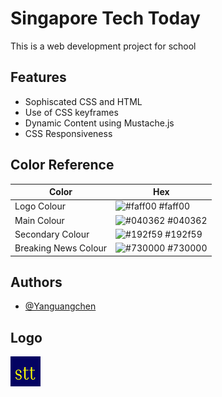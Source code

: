 
# Singapore Tech Today

This is a web development project for school




## Features

- Sophiscated CSS and HTML
- Use of CSS keyframes 
- Dynamic Content using Mustache.js
- CSS Responsiveness

## Color Reference

| Color             | Hex                                                                |
| ----------------- | ------------------------------------------------------------------ |
| Logo Colour | ![#faff00](https://via.placeholder.com/10/faff00?text=+) #faff00 |
| Main Colour | ![#040362](https://via.placeholder.com/10/040362?text=+) #040362 |
| Secondary Colour | ![#192f59](https://via.placeholder.com/10/192f59?text=+) #192f59 |
| Breaking News Colour | ![#730000](https://via.placeholder.com/10/730000?text=+) #730000 |


## Authors

- [@Yanguangchen](https://github.com/Yanguangchen)



## Logo

![Logo](https://github.com/Yanguangchen/SingaporeTechToday/blob/main/Images/faveicon.png?raw=true)


